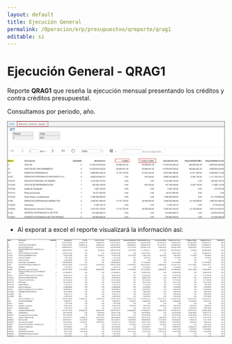 ```yaml
---
layout: default
title: Ejecución General
permalink: /Operacion/erp/presupuestoo/qreporte/qrag1
editable: si
---
```


#  Ejecución General - QRAG1

Reporte **QRAG1** que reseña la ejecución mensual presentando los créditos y contra créditos presupuestal.  

Consultamos por periodo, año.  

![](qrag2.png)

* Al exporat a excel  el reporte visualizará la información asi:  

![](qrag3.png)

